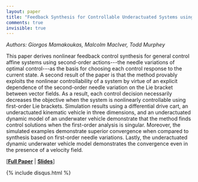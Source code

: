```yaml
---
layout: paper
title: "Feedback Synthesis for Controllable Underactuated Systems using Sequential Second Order Actions"
comments: true
invisible: true
---
```


<p class="text-left"><i>Authors: Giorgos Mamakoukas, Malcolm MacIver, Todd Murphey</i></p>

This paper derives nonlinear feedback control synthesis for general control affine systems using second-order actions---the needle variations of optimal control---as the basis for choosing each control response to the current state. A second result of the paper is that the method provably exploits the nonlinear controllability of a system by virtue of an explicit dependence of the second-order needle variation on the Lie bracket between vector fields. As a result, each control decision necessarily decreases the objective when the system is nonlinearly controllable using first-order Lie brackets. Simulation results using a differential drive cart, an underactuated kinematic vehicle in three dimensions, and an underactuated dynamic model of an underwater vehicle demonstrate that the method finds control solutions when the first-order analysis is singular. Moreover, the simulated examples demonstrate superior convergence when compared to synthesis based on first-order needle variations. Lastly, the underactuated dynamic underwater vehicle model demonstrates the convergence even in the presence of a velocity field. 

[<b><a href="/static/papers/32.pdf">Full Paper</a></b> | <b><a href="/static/slides/32.mp4">Slides</a></b>]

{% include disqus.html %}
